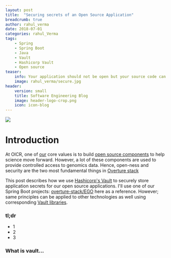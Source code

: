 ```yaml
---
layout: post
title:  "Securing secrets of an Open Source Application"
breadcrumb: true
author: rahul_verma
date: 2018-07-01
categories: rahul_Verma
tags:
    - Spring
    - Spring Boot
    - Java
    - Vault
    - Hashicorp Vault
    - Open source
teaser:
    info: Your application should not be open but your source code can (should) be
    image: rahul_verma/secure.jpg
header:
    version: small
    title: Software Engineering Blog
    image: header-logo-crop.png
    icon: icon-blog
---
```


<image src="{{ site.urlimg }}/rahul_verma/open-and-secure.png" />

# Introduction

At OICR, one of [our](http://softeng.oicr.on.ca/team/) core values is to build [open source components](https://github.com/overture-stack) to help science move forward. However, a lot of these components are used to provide controlled access to genomics data. Hence, open-ness and security are the two most fundamental things in [Overture stack](https://overture.bio/)

This post describes how we use [Hashicorp's Vault](https://www.vaultproject.io/) to securely store application secrets for our open source applications. I'll use one of our Spring Boot projects: [overture-stack/EGO](http://www.overture.bio/products/ego) here as a reference. However; same principles can be applied to other technologies as well using corresponding [Vault libraries](https://www.vaultproject.io/api/libraries.html).

### tl;dr

- 1
- 2
- 3

### What is vault...
